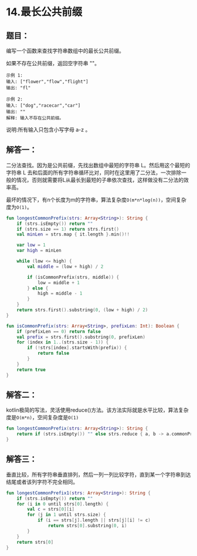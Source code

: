 # 14.最长公共前缀

## 题目：

编写一个函数来查找字符串数组中的最长公共前缀。

如果不存在公共前缀，返回空字符串 ""。

	示例 1:
	输入: ["flower","flow","flight"]
	输出: "fl"

	示例 2:
	输入: ["dog","racecar","car"]
	输出: ""
	解释: 输入不存在公共前缀。

说明:所有输入只包含小写字母 a-z 。

## 解答一：

二分法查找。因为是公共前缀，先找出数组中最短的字符串 L。然后用这个最短的字符串 L 去和后面的所有字符串循环比对，同时在这里用了二分法，一次排除一般的情况，否则就需要将L从最长到最短的子串依次查找，这样做没有二分法的效率高。

最坏的情况下，有n个长度为m的字符串，算法复杂度`O(m*n*log(n))`，空间复杂度为`O(1)`。

```kotlin
fun longestCommonPrefix(strs: Array<String>): String {
	if (strs.isEmpty()) return ""
	if (strs.size == 1) return strs.first()
	val minLen = strs.map { it.length }.min()!!

	var low = 1
	var high = minLen

	while (low <= high) {
		val middle = (low + high) / 2

		if (isCommonPrefix(strs, middle)) {
			low = middle + 1
		} else {
			high = middle - 1
		}
	}
	return strs.first().substring(0, (low + high) / 2)
}
```

```kotlin
fun isCommonPrefix(strs: Array<String>, prefixLen: Int): Boolean {
	if (prefixLen == 0) return false
	val prefix = strs.first().substring(0, prefixLen)
	for (index in 1..(strs.size - 1)) {
		if (!strs[index].startsWith(prefix)) {
			return false
		}
	}
	return true
}
```

## 解答二：

kotlin极简的写法，灵活使用reduce()方法。该方法实际就是水平比较，算法复杂度是`O(m*n)`，空间复杂度是`O(1)`

```kotlin
fun longestCommonPrefix(strs: Array<String>): String {
	return if (strs.isEmpty()) "" else strs.reduce { a, b -> a.commonPrefixWith(b) }
}
```

## 解答三：

垂直比较，所有字符串垂直排列，然后一列一列比较字符，直到某一个字符串到达结尾或者该列字符不完全相同。

```kotlin
fun longestCommonPrefix1(strs: Array<String>): String {
	if (strs.isEmpty()) return ""
	for (i in 0 until strs[0].length) {
		val c = strs[0][i]
		for (j in 1 until strs.size) {
			if (i == strs[j].length || strs[j][i] != c)
				return strs[0].substring(0, i)
		}
	}
	return strs[0]
}
```